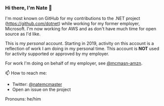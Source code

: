 ### Hi there, I'm Nate 👋

I'm most known on GitHub for my contributions to the .NET project (https://github.com/dotnet) while working for my former employer, Microsoft. I'm now working for AWS and as don't have much time for open source as I'd like.

This is my *personal* account. Starting in 2019, activity on this account is a reflection of work I am doing in my personal time. This account is **NOT** used for activity supported or approved by my employer.

For work I'm doing on behalf of my employer, see [@mcmasn-amzn](https://github.com/mcmasn-amzn).

📫 How to reach me:

* Twitter: [@natemcmaster](https://twitter.com/natemcmaster)
* Open an issue on the project

Pronouns: he/him
